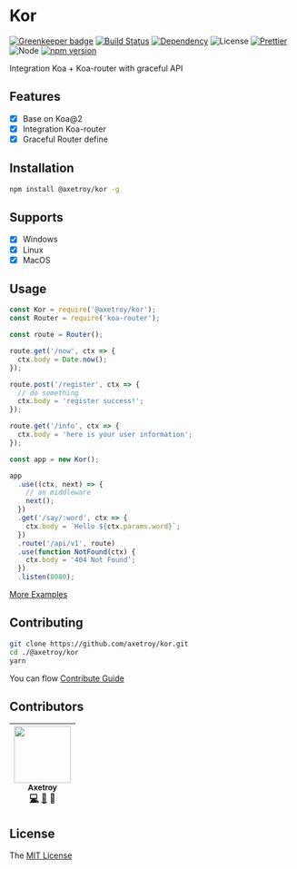 # Kor

[![Greenkeeper badge](https://badges.greenkeeper.io/axetroy/kor.svg)](https://greenkeeper.io/)
[![Build Status](https://travis-ci.org/axetroy/kor.svg?branch=master)](https://travis-ci.org/axetroy/kor)
[![Dependency](https://david-dm.org/@axetroy/kor.svg)](https://david-dm.org/@axetroy/kor)
![License](https://img.shields.io/badge/license-MIT-green.svg)
[![Prettier](https://img.shields.io/badge/Code%20Style-Prettier-green.svg)](https://github.com/prettier/prettier)
![Node](https://img.shields.io/badge/node-%3E=7.6-blue.svg?style=flat-square)
[![npm version](https://badge.fury.io/js/%40axetroy%2Fgpm.svg)](https://badge.fury.io/js/%40axetroy%2Fkor)

Integration Koa + Koa-router with graceful API

## Features

- [x] Base on Koa@2
- [x] Integration Koa-router
- [x] Graceful Router define

## Installation
```bash
npm install @axetroy/kor -g
```

## Supports

- [x] Windows
- [x] Linux
- [x] MacOS

## Usage

```javascript
const Kor = require('@axetroy/kor');
const Router = require('koa-router');

const route = Router();

route.get('/now', ctx => {
  ctx.body = Date.now();
});

route.post('/register', ctx => {
  // do something
  ctx.body = 'register success!';
});

route.get('/info', ctx => {
  ctx.body = 'here is your user information';
});

const app = new Kor();

app
  .use((ctx, next) => {
    // an middleware
    next();
  })
  .get('/say/:word', ctx => {
    ctx.body = `Hello ${ctx.params.word}`;
  })
  .route('/api/v1', route)
  .use(function NotFound(ctx) {
    ctx.body = '404 Not Found';
  })
  .listen(8080);
```

[More Examples](https://github.com/axetroy/kor/tree/master/examples)

## Contributing

```bash
git clone https://github.com/axetroy/kor.git
cd ./@axetroy/kor
yarn
```

You can flow [Contribute Guide](https://github.com/axetroy/@axetroy/kor/blob/master/contributing.md)

## Contributors

<!-- ALL-CONTRIBUTORS-LIST:START - Do not remove or modify this section -->
| [<img src="https://avatars1.githubusercontent.com/u/9758711?v=3" width="100px;"/><br /><sub>Axetroy</sub>](http://axetroy.github.io)<br />[💻](https://github.com/axetroyanti-redirect/anti-redirect/commits?author=axetroy) [🐛](https://github.com/axetroyanti-redirect/anti-redirect/issues?q=author%3Aaxetroy) 🎨 |
| :---: |
<!-- ALL-CONTRIBUTORS-LIST:END -->

## License

The [MIT License](https://github.com/axetroy/@axetroy/kor/blob/master/LICENSE)

